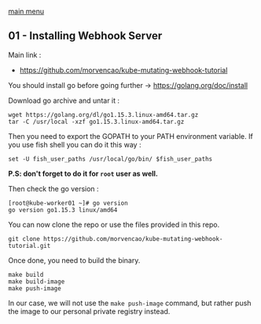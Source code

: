 [main menu](../README.md)

## 01 - Installing Webhook Server

Main link : 

- https://github.com/morvencao/kube-mutating-webhook-tutorial

You should install go before going further -> https://golang.org/doc/install

Download go archive and untar it :

```shell
wget https://golang.org/dl/go1.15.3.linux-amd64.tar.gz
tar -C /usr/local -xzf go1.15.3.linux-amd64.tar.gz
```

Then you need to export the GOPATH to your PATH environment variable. If you use fish shell you can do it this way :

```shell
set -U fish_user_paths /usr/local/go/bin/ $fish_user_paths
```

**P.S: don't forget to do it for `root` user as well.**

Then check the go version :

```console
[root@kube-worker01 ~]# go version
go version go1.15.3 linux/amd64
```

You can now clone the repo or use the files provided in this repo.

```shell
git clone https://github.com/morvencao/kube-mutating-webhook-tutorial.git
```

Once done, you need to build the binary.

```shell
make build
make build-image
make push-image
```

In our case, we will not use the `make push-image` command, but rather push the image to our personal private registry instead.



